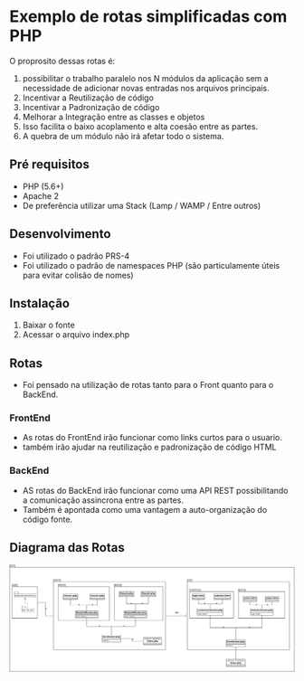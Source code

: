 # Exemplo de rotas simplificadas com PHP
O proprosito dessas rotas é:
1. possibilitar o trabalho paralelo nos N módulos da aplicação sem a necessidade de adicionar novas entradas nos arquivos principais.
2. Incentivar a Reutilização de código
3. Incentivar a Padronização de código
4. Melhorar a Integração entre as classes e objetos
5. Isso facilita o baixo acoplamento e alta coesão entre as partes.
6. A quebra de um módulo não irá afetar todo o sistema.

## Pré requisitos
- PHP (5.6+)
- Apache 2
- De preferência utilizar uma Stack (Lamp / WAMP / Entre outros)
  
## Desenvolvimento
- Foi utilizado o padrão PRS-4
- Foi utilizado o padrão de namespaces PHP (são particulamente úteis para evitar colisão de nomes)

## Instalação

1. Baixar o fonte
2. Acessar o arquivo index.php
    
## Rotas
- Foi pensado na utilização de rotas tanto para o Front quanto para o BackEnd.
  
### FrontEnd

- As rotas do FrontEnd irão funcionar como links curtos para o usuario.
- também irão ajudar na reutilização e padronização de código HTML

### BackEnd

- AS rotas do BackEnd irão funcionar como uma API REST possibilitando a comunicação assincrona entre as partes. 
- Também é apontada como uma vantagem a auto-organização do código fonte.

## Diagrama das Rotas
![DiaRotas](Documentacao/Diagrama_de_Rotas.jpeg?raw=true "DiaRotas")